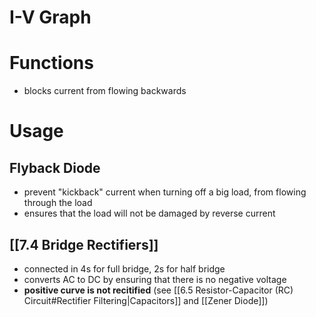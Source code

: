 # I-V Graph

# Functions

- blocks current from flowing backwards

# Usage

## Flyback Diode

- prevent "kickback" current when turning off a big load, from flowing through the load
- ensures that the load will not be damaged by reverse current

## [[7.4 Bridge Rectifiers]]

- connected in 4s for full bridge, 2s for half bridge
- converts AC to DC by ensuring that there is no negative voltage
- **positive curve is not recitified** (see [[6.5 Resistor-Capacitor (RC) Circuit#Rectifier Filtering|Capacitors]] and [[Zener Diode]])
